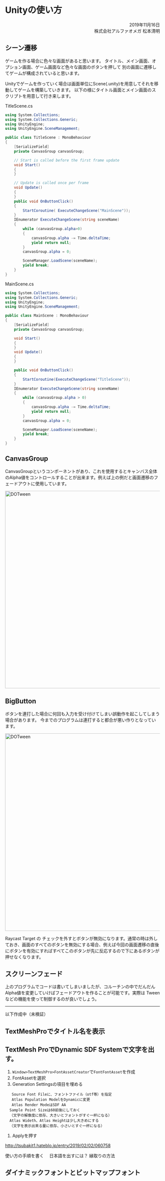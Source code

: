 # Unityの使い方

<div style="text-align: right;">
2019年11月16日<br>
株式会社アルファオメガ  松本清明
</div>


## シーン遷移

ゲームを作る場合に色々な画面があると思います。
タイトル、メイン画面、オプション画面、ゲーム画面など色々な画面のボタンを押して
別の画面に遷移してゲームが構成されていると思います。

Unityでゲームを作っていく場合は画面単位にScene(.unity)を用意してそれを移動してゲームを構築していきます。
以下の様にタイトル画面とメイン画面のスクリプトを用意して行き来します。

TitleScene.cs
```cs
using System.Collections;
using System.Collections.Generic;
using UnityEngine;
using UnityEngine.SceneManagement;

public class TitleScene : MonoBehaviour
{
    [SerializeField]
    private CanvasGroup canvasGroup;

    // Start is called before the first frame update
    void Start()
    {
    }

    // Update is called once per frame
    void Update()
    {
    }
    public void OnButtonClick()
    {
        StartCoroutine( ExecuteChangeScene("MainScene"));
    }
    IEnumerator ExecuteChangeScene(string sceneName)
    {
        while (canvasGroup.alpha>0)
        {
            canvasGroup.alpha -= Time.deltaTime;
            yield return null;
        }
        canvasGroup.alpha = 0;

        SceneManager.LoadScene(sceneName);
        yield break;
    }
}
```
MainScene.cs
```cs
using System.Collections;
using System.Collections.Generic;
using UnityEngine;
using UnityEngine.SceneManagement;

public class MainScene : MonoBehaviour
{
    [SerializeField]
    private CanvasGroup canvasGroup;

    void Start()
    {
    }
    void Update()
    {
    }

    public void OnButtonClick()
    {
        StartCoroutine(ExecuteChangeScene("TitleScene"));
    }
    IEnumerator ExecuteChangeScene(string sceneName)
    {
        while (canvasGroup.alpha > 0)
        {
            canvasGroup.alpha -= Time.deltaTime;
            yield return null;
        }
        canvasGroup.alpha = 0;

        SceneManager.LoadScene(sceneName);
        yield break;
    }
}
```

## CanvasGroup
CanvasGroupというコンポーネントがあり、これを使用するとキャンバス全体のAlpha値をコントロールすることが出来ます。例えば上の例だと画面遷移のフェードアウトに使用しています。

<img width="640" alt="DOTween" src="img/canvasgroup.png">

## BigButton
ボタンを連打した場合に何回も入力を受け付けてしまい誤動作を起こしてしまう場合があります。
今までのプログラムは連打すると都合が悪い作りとなっています。

<img width="640" alt="DOTween" src="img/bigbutton.png">

Raycast Target の チェックを外すとボタンが無効になります。通常の時は外しておき、画面のすべてのボタンを無効にする場合、例えば今回の画面遷移の直後にボタンを有効にすればすべてこのボタンが先に反応するので下にあるボタンが押せなくなります。

## スクリーンフェード
上のプログラムでコードは書いてしまいましたが、コルーチンの中でだんだんAlpha値を変更していけばフェードアウトを作ることが可能です。実際は Tweenなどの機能を使って制御するのが良いでしょう。

----
以下作成中（未検証）

## TextMeshProでタイトル名を表示

## TextMesh ProでDynamic SDF Systemで文字を出す。

1. `Window>TextMeshPro>FontAssetCreator`で`FontFontAsset`を作成
1. FontAssetを選択
1. Generation Settingsの項目を埋める
```
   Source Font Fileに、フォントファイル（otf等）を指定
   Atlas Population ModelをDynamicに変更
   Atlas Render ModeはSDF AA
  Sample Point Sizeは60前後にしておく
  （文字の解像度に依存、大きいとフォントがすぐ一杯になる）
  Atlas Wideth、Atlas Heightは少し大きめにする
  （文字を表示出来る量に依存、小さいとすぐ一杯になる）
```
1. Applyを押す

http://tsubakit1.hateblo.jp/entry/2019/02/02/060758


  使い方の手順を書く
　日本語を出すには？
  縁取りの方法

## ダイナミックフォントとビットマップフォント
